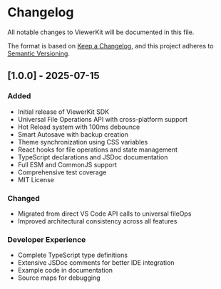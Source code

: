 # Changelog

All notable changes to ViewerKit will be documented in this file.

The format is based on [Keep a Changelog](https://keepachangelog.com/en/1.0.0/),
and this project adheres to [Semantic Versioning](https://semver.org/spec/v2.0.0.html).

## [1.0.0] - 2025-07-15

### Added
- Initial release of ViewerKit SDK
- Universal File Operations API with cross-platform support
- Hot Reload system with 100ms debounce
- Smart Autosave with backup creation
- Theme synchronization using CSS variables
- React hooks for file operations and state management
- TypeScript declarations and JSDoc documentation
- Full ESM and CommonJS support
- Comprehensive test coverage
- MIT License

### Changed
- Migrated from direct VS Code API calls to universal fileOps
- Improved architectural consistency across all features

### Developer Experience
- Complete TypeScript type definitions
- Extensive JSDoc comments for better IDE integration
- Example code in documentation
- Source maps for debugging 